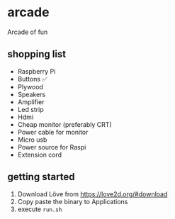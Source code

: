 # arcade

Arcade of fun

## shopping list

* Raspberry Pi
* Buttons ✅
* Plywood
* Speakers
* Amplifier
* Led strip
* Hdmi
* Cheap monitor (preferably CRT)
* Power cable for monitor
* Micro usb
* Power source for Raspi
* Extension cord

## getting started

1. Download Löve from https://love2d.org/#download
2. Copy paste the binary to Applications
3. execute `run.sh`
